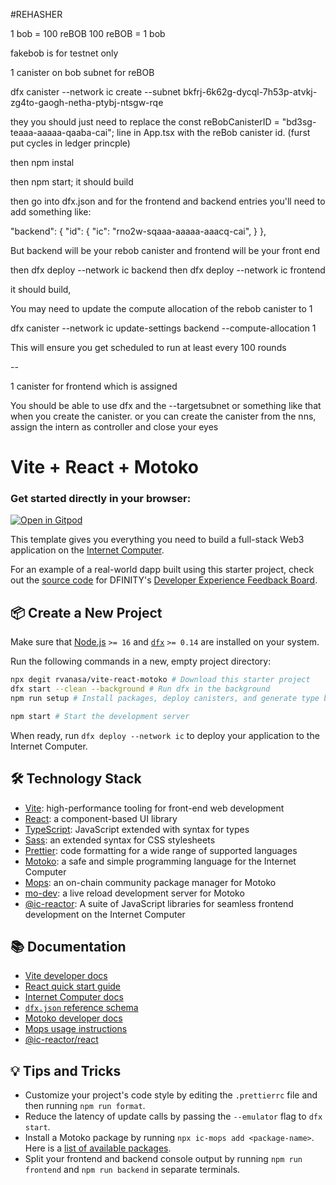 #REHASHER

1 bob = 100 reBOB
100 reBOB = 1 bob

fakebob is for testnet only


1 canister on bob subnet for reBOB

dfx canister --network ic create --subnet bkfrj-6k62g-dycql-7h53p-atvkj-zg4to-gaogh-netha-ptybj-ntsgw-rqe

they you should just need to replace the const reBobCanisterID = "bd3sg-teaaa-aaaaa-qaaba-cai"; line in App.tsx with the reBob canister id.
(furst put cycles in ledger princple)

then npm instal

then npm start; it should build 

then go into dfx.json and for the frontend and backend entries you'll need to add something like:

"backend": {
        "id": {
          "ic": "rno2w-sqaaa-aaaaa-aaacq-cai",
        }
      },

But backend will be your rebob canister and frontend will be your front end

then dfx deploy --network ic backend
then dfx deploy --network ic frontend

it should build,

You may need to update the compute allocation of the rebob canister to 1

dfx canister --network ic update-settings backend --compute-allocation 1

This will ensure you get scheduled to run at least every 100 rounds

--

1 canister for frontend which is assigned

You should be able to use dfx and the --targetsubnet or something like that when you create the canister. or you can create the canister from the nns, assign the intern as controller and close your eyes


# Vite + React + Motoko

### Get started directly in your browser:

[![Open in Gitpod](https://gitpod.io/button/open-in-gitpod.svg)](https://gitpod.io/#https://github.com/rvanasa/vite-react-motoko)

This template gives you everything you need to build a full-stack Web3 application on the [Internet Computer](https://internetcomputer.org/).

For an example of a real-world dapp built using this starter project, check out the [source code](https://github.com/dfinity/feedback) for DFINITY's [Developer Experience Feedback Board](https://dx.internetcomputer.org/).

## 📦 Create a New Project

Make sure that [Node.js](https://nodejs.org/en/) `>= 16` and [`dfx`](https://internetcomputer.org/docs/current/developer-docs/build/install-upgrade-remove) `>= 0.14` are installed on your system.

Run the following commands in a new, empty project directory:

```sh
npx degit rvanasa/vite-react-motoko # Download this starter project
dfx start --clean --background # Run dfx in the background
npm run setup # Install packages, deploy canisters, and generate type bindings

npm start # Start the development server
```

When ready, run `dfx deploy --network ic` to deploy your application to the Internet Computer.

## 🛠️ Technology Stack

- [Vite](https://vitejs.dev/): high-performance tooling for front-end web development
- [React](https://reactjs.org/): a component-based UI library
- [TypeScript](https://www.typescriptlang.org/): JavaScript extended with syntax for types
- [Sass](https://sass-lang.com/): an extended syntax for CSS stylesheets
- [Prettier](https://prettier.io/): code formatting for a wide range of supported languages
- [Motoko](https://github.com/dfinity/motoko#readme): a safe and simple programming language for the Internet Computer
- [Mops](https://mops.one): an on-chain community package manager for Motoko
- [mo-dev](https://github.com/dfinity/motoko-dev-server#readme): a live reload development server for Motoko
- [@ic-reactor](https://github.com/B3Pay/ic-reactor): A suite of JavaScript libraries for seamless frontend development on the Internet Computer

## 📚 Documentation

- [Vite developer docs](https://vitejs.dev/guide/)
- [React quick start guide](https://react.dev/learn)
- [Internet Computer docs](https://internetcomputer.org/docs/current/developer-docs/ic-overview)
- [`dfx.json` reference schema](https://internetcomputer.org/docs/current/references/dfx-json-reference/)
- [Motoko developer docs](https://internetcomputer.org/docs/current/developer-docs/build/cdks/motoko-dfinity/motoko/)
- [Mops usage instructions](https://j4mwm-bqaaa-aaaam-qajbq-cai.ic0.app/#/docs/install)
- [@ic-reactor/react](https://b3pay.github.io/ic-reactor/modules/react.html)

## 💡 Tips and Tricks

- Customize your project's code style by editing the `.prettierrc` file and then running `npm run format`.
- Reduce the latency of update calls by passing the `--emulator` flag to `dfx start`.
- Install a Motoko package by running `npx ic-mops add <package-name>`. Here is a [list of available packages](https://mops.one/).
- Split your frontend and backend console output by running `npm run frontend` and `npm run backend` in separate terminals.
